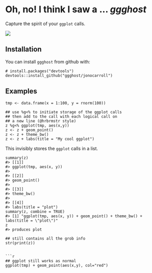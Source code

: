 # Oh, no! I think I saw a ... *ggghost*

Capture the spirit of your `ggplot` calls.

![]("https://github.com/jonocarroll/ggghost/raw/master/inst/img/scooby.gif")

## Installation

You can install `ggghost` from github with:

```{r}
# install.packages("devtools")
devtools::install_github("ggghost/jonocarroll")
```

## Examples

```{r}
tmp <- data.frame(x = 1:100, y = rnorm(100))

## use %g<% to initiate storage of the ggplot calls
## then add to the call with each logical call on 
## a new line (@hrbrmstr style)
z %g<% ggplot(tmp, aes(x,y))
z <- z + geom_point()
z <- z + theme_bw()
z <- z + labs(title = "My cool ggplot")
```

This invisibly stores the `ggplot` calls in a list.

```{r}
summary(z)
#> [[1]]
#> ggplot(tmp, aes(x, y))
#> 
#> [[2]]
#> geom_point()
#> 
#> [[3]]
#> theme_bw()
#> 
#> [[4]]
#> labs(title = "plot")
summary(z, combine = TRUE)
#> [1] "ggplot(tmp, aes(x, y)) + geom_point() + theme_bw() + labs(title = \"plot\")"
z
#> produces plot

## still contains all the grob info
str(print(z))


```r
## ggplot still works as normal
ggplot(tmp) + geom_point(aes(x,y), col="red")
```